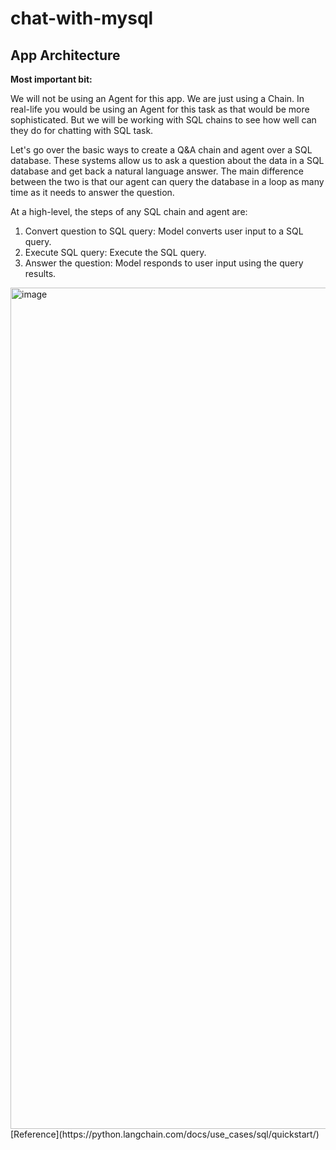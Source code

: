 # chat-with-mysql

## App Architecture

**Most important bit:**

We will not be using an Agent for this app. We are just using a Chain. In real-life you would be using an Agent for this task as that would be more sophisticated. But we will be working with SQL chains to see how well can they do for chatting with SQL task.


Let's go over the basic ways to create a Q&A chain and agent over a SQL database. These systems allow us to ask a question about the data in a SQL database and get back a natural language answer. The main difference between the two is that our agent can query the database in a loop as many time as it needs to answer the question.

At a high-level, the steps of any SQL chain and agent are:

1. Convert question to SQL query: Model converts user input to a SQL query.
2. Execute SQL query: Execute the SQL query.
3. Answer the question: Model responds to user input using the query results.

<img width="1346" alt="image" src="https://github.com/DeepankDixit/chat-with-mysql/assets/22991058/5d8c4185-5da8-42ec-bee5-27b07026a504">
[Reference](https://python.langchain.com/docs/use_cases/sql/quickstart/)


